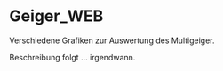 # Geiger_WEB
Verschiedene Grafiken zur Auswertung des Multigeiger.

Beschreibung folgt ... irgendwann.
